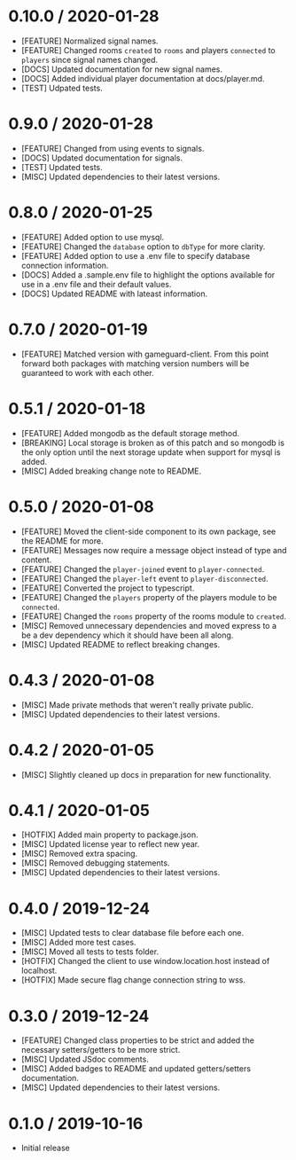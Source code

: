0.10.0 / 2020-01-28
===================
* [FEATURE] Normalized signal names.
* [FEATURE] Changed rooms `created` to `rooms` and players `connected` to `players` since signal names changed.
* [DOCS] Updated documentation for new signal names.
* [DOCS] Added individual player documentation at docs/player.md.
* [TEST] Udpated tests.

0.9.0 / 2020-01-28
==================
* [FEATURE] Changed from using events to signals.
* [DOCS] Updated documentation for signals.
* [TEST] Updated tests.
* [MISC] Updated dependencies to their latest versions.

0.8.0 / 2020-01-25
==================
* [FEATURE] Added option to use mysql.
* [FEATURE] Changed the `database` option to `dbType` for more clarity.
* [FEATURE] Added option to use a .env file to specify database connection information.
* [DOCS] Added a .sample.env file to highlight the options available for use in a .env file and their default values.
* [DOCS] Updated README with lateast information.

0.7.0 / 2020-01-19
==================
* [FEATURE] Matched version with gameguard-client. From this point forward both packages with matching version numbers will be guaranteed to work with each other.

0.5.1 / 2020-01-18
==================
* [FEATURE] Added mongodb as the default storage method.
* [BREAKING] Local storage is broken as of this patch and so mongodb is the only option until the next storage update when support for mysql is added.
* [MISC] Added breaking change note to README.

0.5.0 / 2020-01-08
==================
* [FEATURE] Moved the client-side component to its own package, see the README for more.
* [FEATURE] Messages now require a message object instead of type and content.
* [FEATURE] Changed the `player-joined` event to `player-connected`.
* [FEATURE] Changed the `player-left` event to `player-disconnected`.
* [FEATURE] Converted the project to typescript.
* [FEATURE] Changed the `players` property of the players module to be `connected`.
* [FEATURE] Changed the `rooms` property of the rooms module to `created`.
* [MISC] Removed unnecessary dependencies and moved express to a be a dev dependency which it should have been all along.
* [MISC] Updated README to reflect breaking changes.

0.4.3 / 2020-01-08
==================
* [MISC] Made private methods that weren't really private public.
* [MISC] Updated dependencies to their latest versions.

0.4.2 / 2020-01-05
==================
* [MISC] Slightly cleaned up docs in preparation for new functionality.

0.4.1 / 2020-01-05
==================
* [HOTFIX] Added main property to package.json.
* [MISC] Updated license year to reflect new year.
* [MISC] Removed extra spacing.
* [MISC] Removed debugging statements.
* [MISC] Updated dependencies to their latest versions.

0.4.0 / 2019-12-24
==================
* [MISC] Updated tests to clear database file before each one.
* [MISC] Added more test cases.
* [MISC] Moved all tests to tests folder.
* [HOTFIX] Changed the client to use window.location.host instead of localhost.
* [HOTFIX] Made secure flag change connection string to wss.

0.3.0 / 2019-12-24
==================
* [FEATURE] Changed class properties to be strict and added the necessary setters/getters to be more strict.
* [MISC] Updated JSdoc comments.
* [MISC] Added badges to README and updated getters/setters documentation.
* [MISC] Updated dependencies to their latest versions.

0.1.0 / 2019-10-16
==================
* Initial release

